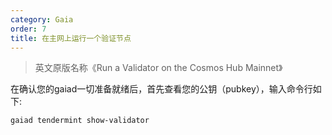 ```yaml
---
category: Gaia
order: 7
title: 在主网上运行一个验证节点
---
```


> 英文原版名称《Run a Validator on the Cosmos Hub Mainnet》

在确认您的gaiad一切准备就绪后，首先查看您的公钥（pubkey），输入命令行如下:

```bash
gaiad tendermint show-validator
```